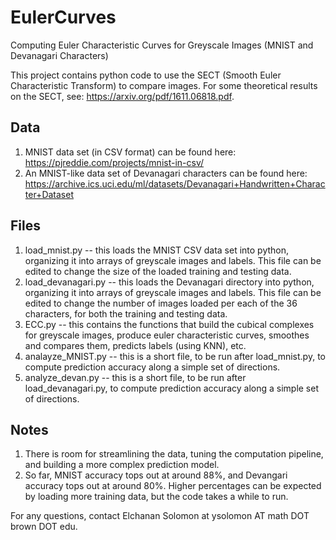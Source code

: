 # EulerCurves
Computing Euler Characteristic Curves for Greyscale Images (MNIST and Devanagari Characters)

This project contains python code to use the SECT (Smooth Euler Characteristic Transform) to compare images.
For some theoretical results on the SECT, see: https://arxiv.org/pdf/1611.06818.pdf.

Data
----
1. MNIST data set (in CSV format) can be found here: https://pjreddie.com/projects/mnist-in-csv/
2. An MNIST-like data set of Devanagari characters can be found here: https://archive.ics.uci.edu/ml/datasets/Devanagari+Handwritten+Character+Dataset 


Files
-----
1. load_mnist.py -- this loads the MNIST CSV data set into python, organizing it into arrays of greyscale images and labels. This file can be edited to change the size of the loaded training and testing data.
2. load_devanagari.py -- this loads the Devanagari directory into python, organizing it into arrays of greyscale images and labels. This file can be edited to change the number of images loaded per each of the 36 characters, for both the training and testing data.
3. ECC.py -- this contains the functions that build the cubical complexes for greyscale images, produce euler characteristic curves, smoothes and compares them, predicts labels (using KNN), etc.
4. analayze_MNIST.py -- this is a short file, to be run after load_mnist.py, to compute prediction accuracy along a simple set of directions.
5. analyze_devan.py -- this is a short file, to be run after load_devanagari.py, to compute prediction accuracy along a simple set of directions.

Notes
-----
1. There is room for streamlining the data, tuning the computation pipeline, and building a more complex prediction model.
2. So far, MNIST accuracy tops out at around 88%, and Devangari accuracy tops out at around 80%. Higher percentages can be expected by loading more training data, but the code takes a while to run. 

For any questions, contact Elchanan Solomon at ysolomon AT math DOT brown DOT edu.
